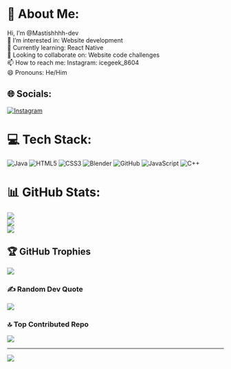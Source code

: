 # 💫 About Me:
Hi, I’m @Mastishhhh-dev<br>👀 I’m interested in: Website development<br>🌱 Currently learning: React Native<br>💞️ Looking to collaborate on: Website code challenges<br>📫 How to reach me: Instagram: icegeek_8604<br>😄 Pronouns: He/Him


## 🌐 Socials:
[![Instagram](https://img.shields.io/badge/Instagram-%23E4405F.svg?logo=Instagram&logoColor=white)](https://instagram.com/@icegeek_8604) 

# 💻 Tech Stack:
![Java](https://img.shields.io/badge/java-%23ED8B00.svg?style=for-the-badge&logo=openjdk&logoColor=white) ![HTML5](https://img.shields.io/badge/html5-%23E34F26.svg?style=for-the-badge&logo=html5&logoColor=white) ![CSS3](https://img.shields.io/badge/css3-%231572B6.svg?style=for-the-badge&logo=css3&logoColor=white) ![Blender](https://img.shields.io/badge/blender-%23F5792A.svg?style=for-the-badge&logo=blender&logoColor=white) ![GitHub](https://img.shields.io/badge/github-%23121011.svg?style=for-the-badge&logo=github&logoColor=white) ![JavaScript](https://img.shields.io/badge/javascript-%23323330.svg?style=for-the-badge&logo=javascript&logoColor=%23F7DF1E) ![C++](https://img.shields.io/badge/c++-%2300599C.svg?style=for-the-badge&logo=c%2B%2B&logoColor=white)
# 📊 GitHub Stats:
![](https://github-readme-stats.vercel.app/api?username=Mastishhhh-dev&theme=calm_pink&hide_border=false&include_all_commits=true&count_private=true)<br/>
![](https://github-readme-streak-stats.herokuapp.com/?user=Mastishhhh-dev&theme=calm_pink&hide_border=false)<br/>
![](https://github-readme-stats.vercel.app/api/top-langs/?username=Mastishhhh-dev&theme=calm_pink&hide_border=false&include_all_commits=true&count_private=true&layout=compact)

## 🏆 GitHub Trophies
![](https://github-profile-trophy.vercel.app/?username=Mastishhhh-dev&theme=radical&no-frame=false&no-bg=false&margin-w=4)

### ✍️ Random Dev Quote
![](https://quotes-github-readme.vercel.app/api?type=horizontal&theme=radical)

### 🔝 Top Contributed Repo
![](https://github-contributor-stats.vercel.app/api?username=Mastishhhh-dev&limit=5&theme=dark&combine_all_yearly_contributions=true)

---
[![](https://visitcount.itsvg.in/api?id=Mastishhhh-dev&icon=0&color=0)](https://visitcount.itsvg.in)

<!-- Proudly created with GPRM ( https://gprm.itsvg.in ) -->